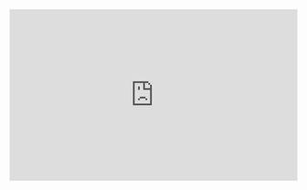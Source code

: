 <iframe src="https://www.publisheet.com/embed/Vadim/refining-calculator?title=false"
    width="100%" height="300" frameborder="0" allow="fullscreen" allowfullscreen></iframe>

